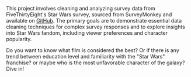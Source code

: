 This project involves cleaning and analyzing survey data from FiveThirtyEight's Star Wars survey, sourced from SurveyMonkey and available on [GitHub](https://github.com/fivethirtyeight/data/tree/master/star-wars-survey). The primary goals are to demonstrate essential data cleaning techniques for complex survey responses and to explore insights into Star Wars fandom, including viewer preferences and character popularity. 

Do you want to know what film is considered the best? Or if there is any trend between education level and familiarity with the "Star Wars" franchise? or maybe who is the most unfavorable character of the galaxy? Dive in!
